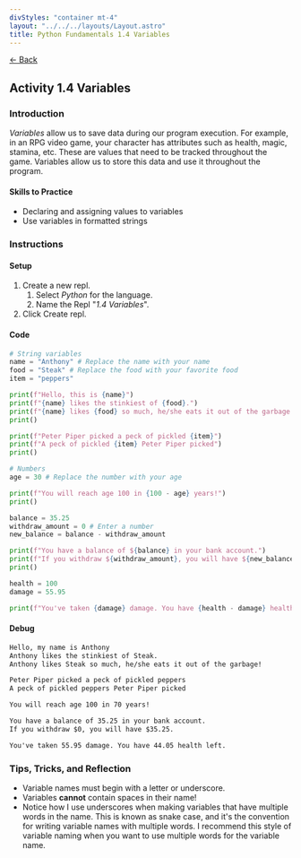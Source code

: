 ```yaml
---
divStyles: "container mt-4"
layout: "../../../layouts/Layout.astro"
title: Python Fundamentals 1.4 Variables
---
```


[← Back](/python-fundamentals/)

## Activity 1.4 Variables

### Introduction

_Variables_ allow us to save data during our program execution. For example, in an RPG video game, your character has attributes such as health, magic, stamina, etc. These are values that need to be tracked throughout the game. Variables allow us to store this data and use it throughout the program.

#### Skills to Practice

- Declaring and assigning values to variables
- Use variables in formatted strings

### Instructions

#### Setup

1. Create a new repl.
   1. Select _Python_ for the language.
   2. Name the Repl "_1.4 Variables_".
2. Click Create repl.

#### Code

```python
# String variables
name = "Anthony" # Replace the name with your name
food = "Steak" # Replace the food with your favorite food
item = "peppers"

print(f"Hello, this is {name}")
print(f"{name} likes the stinkiest of {food}.")
print(f"{name} likes {food} so much, he/she eats it out of the garbage!")
print()

print(f"Peter Piper picked a peck of pickled {item}")
print(f"A peck of pickled {item} Peter Piper picked")
print()

# Numbers
age = 30 # Replace the number with your age

print(f"You will reach age 100 in {100 - age} years!")
print()

balance = 35.25
withdraw_amount = 0 # Enter a number
new_balance = balance - withdraw_amount

print(f"You have a balance of ${balance} in your bank account.")
print(f"If you withdraw ${withdraw_amount}, you will have ${new_balance}.")
print()

health = 100
damage = 55.95

print(f"You've taken {damage} damage. You have {health - damage} health left.")
```

#### Debug

```txt
Hello, my name is Anthony
Anthony likes the stinkiest of Steak.
Anthony likes Steak so much, he/she eats it out of the garbage!

Peter Piper picked a peck of pickled peppers
A peck of pickled peppers Peter Piper picked

You will reach age 100 in 70 years!

You have a balance of 35.25 in your bank account.
If you withdraw $0, you will have $35.25.

You've taken 55.95 damage. You have 44.05 health left.
```

### Tips, Tricks, and Reflection

- Variable names must begin with a letter or underscore.
- Variables **cannot** contain spaces in their name!
- Notice how I use underscores when making variables that have multiple words in the name. This is known as snake case, and it's the convention for writing variable names with multiple words. I recommend this style of variable naming when you want to use multiple words for the variable name.
